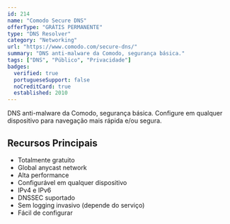 ```yaml
---
id: 214
name: "Comodo Secure DNS"
offerType: "GRÁTIS PERMANENTE"
type: "DNS Resolver"
category: "Networking"
url: "https://www.comodo.com/secure-dns/"
summary: "DNS anti-malware da Comodo, segurança básica."
tags: ["DNS", "Público", "Privacidade"]
badges:
  verified: true
  portugueseSupport: false
  noCreditCard: true
  established: 2010
---
```


DNS anti-malware da Comodo, segurança básica. Configure em qualquer dispositivo para navegação mais rápida e/ou segura.

## Recursos Principais

- Totalmente gratuito
- Global anycast network
- Alta performance
- Configurável em qualquer dispositivo
- IPv4 e IPv6
- DNSSEC suportado
- Sem logging invasivo (depende do serviço)
- Fácil de configurar
